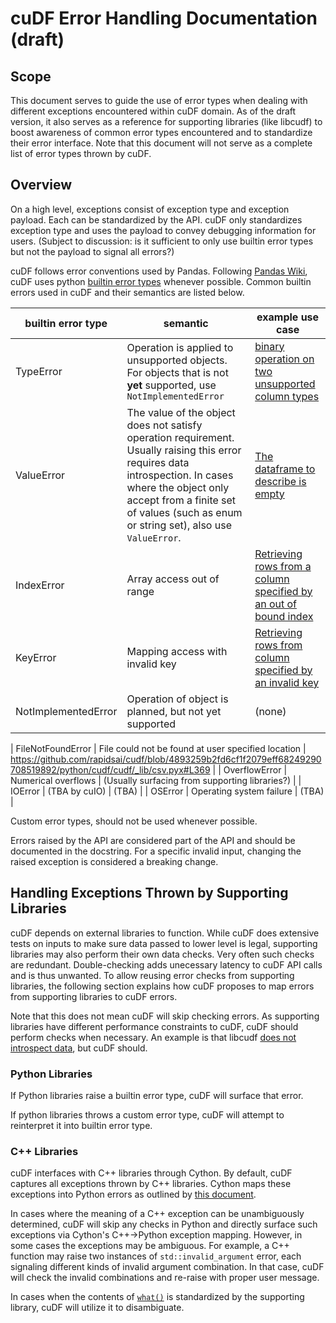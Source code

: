 # cuDF Error Handling Documentation (draft)

## Scope

This document serves to guide the use of error types when dealing with different exceptions encountered within cuDF domain. As of the draft version, it also serves as a reference for supporting libraries (like libcudf) to boost awareness of common error types encountered and to standardize their error interface. Note that this document will not serve as a complete list of error types thrown by cuDF.

## Overview

On a high level, exceptions consist of exception type and exception payload. Each can be standardized by the API. cuDF only standardizes exception type and uses the payload to convey debugging information for users. (Subject to discussion: is it sufficient to only use builtin error types but not the payload to signal all errors?)

cuDF follows error conventions used by Pandas. Following [Pandas Wiki](https://github.com/pandas-dev/pandas/wiki/Choosing-Exceptions-to-Raise), cuDF uses python [builtin error types](https://docs.python.org/3.9/library/exceptions.html) whenever possible. Common builtin errors used in cuDF and their semantics are listed below.

| builtin error type | semantic | example use case |
| ------------------ | -------- | ---------------- |
|     TypeError      | Operation is applied to unsupported objects. For objects that is not **yet** supported, use `NotImplementedError` | [binary operation on two unsupported column types](https://github.com/rapidsai/cudf/blob/7d49f75df9681dbe1653029e7d508355884a6d86/python/cudf/cudf/core/column/numerical.py#L110) |
|     ValueError     | The value of the object does not satisfy operation requirement. Usually raising this error requires data introspection. In cases where the object only accept from a finite set of values (such as enum or string set), also use `ValueError`. | [The dataframe to describe is empty](https://github.com/rapidsai/cudf/blob/7d49f75df9681dbe1653029e7d508355884a6d86/python/cudf/cudf/core/dataframe.py#L5366) |
|     IndexError     | Array access out of range | [Retrieving rows from a column specified by an out of bound index](https://github.com/rapidsai/cudf/blob/7d49f75df9681dbe1653029e7d508355884a6d86/python/cudf/cudf/core/column/column.py#L849-L851) |
|     KeyError       | Mapping access with invalid key | [Retrieving rows from column specified by an invalid key](https://github.com/rapidsai/cudf/blob/7d49f75df9681dbe1653029e7d508355884a6d86/python/cudf/cudf/core/indexing.py#L177) |
| NotImplementedError| Operation of object is planned, but not yet supported | (none) |

|  FileNotFoundError | File could not be found at user specified location | https://github.com/rapidsai/cudf/blob/4893259b2fd6cf1f2079eff68249290708519892/python/cudf/cudf/_lib/csv.pyx#L369 |
|   OverflowError    | Numerical overflows | (Usually surfacing from supporting libraries?)  |
|     IOError        | (TBA by cuIO) | (TBA) |
|     OSError        | Operating system failure | (TBA) |

Custom error types, should not be used whenever possible.

Errors raised by the API are considered part of the API and should be documented in the docstring. For a specific invalid input, changing the raised exception is considered a breaking change.

## Handling Exceptions Thrown by Supporting Libraries

cuDF depends on external libraries to function. While cuDF does extensive tests on inputs to make sure data passed to lower level is legal, supporting libraries may also perform their own data checks. Very often such checks are redundant. Double-checking adds unecessary latency to cuDF API calls and is thus unwanted. To allow reusing error checks from supporting libraries, the following section explains how cuDF proposes to map errors from supporting libraries to cuDF errors.

Note that this does not mean cuDF will skip checking errors. As supporting libraries have different performance constraints to cuDF, cuDF should perform checks when necessary. An example is that libcudf [does not introspect data](https://github.com/rapidsai/cudf/issues/5505), but cuDF should.

### Python Libraries

If Python libraries raise a builtin error type, cuDF will surface that error.

If python libraries throws a custom error type, cuDF will attempt to reinterpret it into builtin error type.

### C++ Libraries

cuDF interfaces with C++ libraries through Cython. By default, cuDF captures all exceptions thrown by C++ libraries. Cython maps these exceptions into Python errors as outlined by [this document](http://docs.cython.org/en/latest/src/userguide/wrapping_CPlusPlus.html#exceptions).

In cases where the meaning of a C++ exception can be unambiguously determined, cuDF will skip any checks in Python and directly surface such exceptions via Cython's C++->Python exception mapping. However, in some cases the exceptions may be ambiguous. For example, a C++ function may raise two instances of `std::invalid_argument` error, each signaling different kinds of invalid argument combination. In that case, cuDF will check the invalid combinations and re-raise with proper user message.

In cases when the contents of [`what()`](https://www.cplusplus.com/reference/exception/exception/what/) is standardized by the supporting library, cuDF will utilize it to disambiguate.
